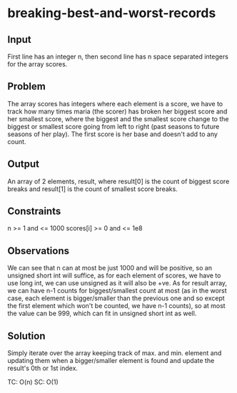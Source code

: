 # breaking-best-and-worst-records 
## Input 
First line has an integer n, then second line has n space separated integers for the array scores.
## Problem 
The array scores has integers where each element is a score, we have to track how many times maria (the scorer) has broken her biggest score and her smallest score, where the biggest and the smallest score change to the biggest or smallest score going from left to right (past seasons to future seasons of her play).
The first score is her base and doesn't add to any count.
## Output 
An array of 2 elements, result, where result[0] is the count of biggest score breaks and result[1] is the count of smallest score breaks.
## Constraints 
n >= 1 and <= 1000
scores[i] >= 0 and <= 1e8
## Observations 
We can see that n can at most be just 1000 and will be positive, so an unsigned short int will suffice, as for each element of scores, we have to use long int, we can use unsigned as it will also be +ve. As for result array, we can have n-1 counts for biggest/smallest count at most (as in the worst case, each element is bigger/smaller than the previous one and so except the first element which won't be counted, we have n-1 counts), so at most the value can be 999, which can fit in unsigned short int as well. 
## Solution 
Simply iterate over the array keeping track of max. and min. element and updating them when a bigger/smaller element is found and update the result's 0th or 1st index.

TC: O(n) SC: O(1) 
